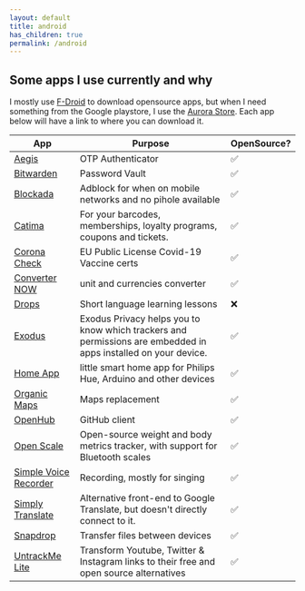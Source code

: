 ```yaml
---
layout: default
title: android
has_children: true
permalink: /android
---
```


## Some apps I use currently and why

I mostly use [F-Droid](https://f-droid.org) to download opensource apps, but when I need something from the Google playstore, I use the [Aurora Store](https://f-droid.org/en/packages/com.aurora.store/). Each app below will have a link to where you can download it.

| App | Purpose | OpenSource? |
---|---|---
| [Aegis](https://f-droid.org/en/packages/com.beemdevelopment.aegis/) | OTP Authenticator | ✅ |
| [Bitwarden](https://mobileapp.bitwarden.com/fdroid/) | Password Vault | ✅ |
| [Blockada](https://f-droid.org/en/packages/org.blokada.fem.fdroid/) | Adblock for when on mobile networks and no pihole available | ✅ |
| [Catima](https://f-droid.org/en/packages/me.hackerchick.catima/) | For your barcodes, memberships, loyalty programs, coupons and tickets. | ✅ |
| [Corona Check](https://f-droid.org/en/packages/nl.rijksoverheid.ctr.holder/) | EU Public License Covid-19 Vaccine certs | ✅ |
| [Converter NOW](https://f-droid.org/en/packages/com.ferrarid.converterpro/) | unit and currencies converter | ✅ |
| [Drops](https://play.google.com/store/apps/details?id=com.languagedrops.drops.international) | Short language learning lessons | ❌ |
| [Exodus](https://f-droid.org/en/packages/org.eu.exodus_privacy.exodusprivacy/) | Exodus Privacy helps you to know which trackers and permissions are embedded in apps installed on your device. | ✅ |
| [Home App](https://f-droid.org/en/packages/io.github.domi04151309.home/) | little smart home app for Philips Hue, Arduino and other devices | ✅ |
| [Organic Maps](https://f-droid.org/en/packages/app.organicmaps/) | Maps replacement | ✅ |
| [OpenHub](https://f-droid.org/en/packages/com.thirtydegreesray.openhub/) | GitHub client | ✅ |
| [Open Scale](https://f-droid.org/en/packages/com.health.openscale/) | Open-source weight and body metrics tracker, with support for Bluetooth scales | ✅ |
| [Simple Voice Recorder](https://f-droid.org/en/packages/com.simplemobiletools.voicerecorder/) | Recording, mostly for singing | ✅ |
| [Simply Translate](https://f-droid.org/en/packages/com.simplytranslate_mobile/) | Alternative front-end to Google Translate, but doesn't directly connect to it. | ✅ |
| [Snapdrop](https://f-droid.org/en/packages/com.fmsys.snapdrop/) | Transfer files between devices | ✅ |
| [UntrackMe Lite](https://f-droid.org/en/packages/app.fedilab.nitterizemelite/) | Transform Youtube, Twitter & Instagram links to their free and open source alternatives | ✅ |
